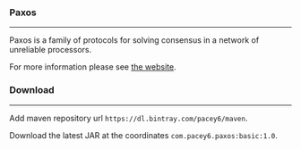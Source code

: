 ### Paxos

------

Paxos is a family of protocols for solving consensus in a network of unreliable processors.

For more information please see [the website](https://en.wikipedia.org/wiki/Paxos_(computer_science)).

### Download

------

Add maven repository url `https://dl.bintray.com/pacey6/maven`.

Download the latest JAR at the coordinates `com.pacey6.paxos:basic:1.0`.
